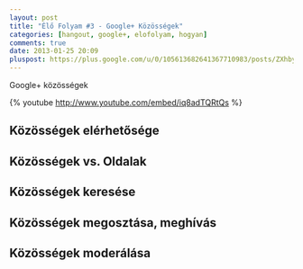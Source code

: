 ```yaml
---
layout: post
title: "Élő Folyam #3 - Google+ Közösségek"
categories: [hangout, google+, elofolyam, hogyan]
comments: true
date: 2013-01-25 20:09
pluspost: https://plus.google.com/u/0/105613682641367710983/posts/ZXhby6n1Cxr
---
```


Google+ közösségek

{% youtube http://www.youtube.com/embed/iq8adTQRtQs %}

## Közösségek elérhetősége

## Közösségek vs. Oldalak

## Közösségek keresése

## Közösségek megosztása, meghívás

## Közösségek moderálása